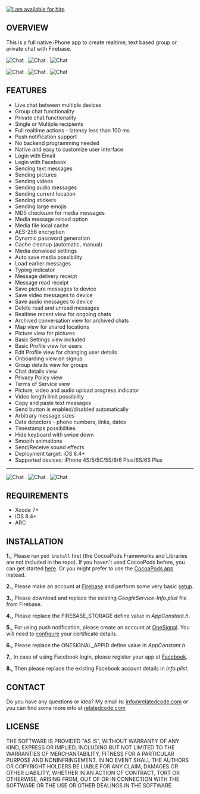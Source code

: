 [![I am available for hire](http://relatedcode.com/github/header10.png)](http://relatedcode.com)

## OVERVIEW

This is a full native iPhone app to create realtime, text based group or private chat with Firebase.

![Chat](http://relatedcode.com/github/chat821.png)
.
![Chat](http://relatedcode.com/github/chat803.png)
.
![Chat](http://relatedcode.com/github/chat818.png)

![Chat](http://relatedcode.com/github/chat804.png)
.
![Chat](http://relatedcode.com/github/chat820.png)
.
![Chat](http://relatedcode.com/github/chat819.png)

## FEATURES

- Live chat between multiple devices
- Group chat functionality
- Private chat functionality
- Single or Multiple recipients
- Full realtime actions - latency less than 100 ms
- Push notification support
- No backend programming needed
- Native and easy to customize user interface
- Login with Email
- Login with Facebook
- Sending text messages
- Sending pictures
- Sending videos
- Sending audio messages
- Sending current location
- Sending stickers
- Sending large emojis
- MD5 checksum for media messages
- Media message reload option
- Media file local cache
- AES-256 encryption
- Dynamic password generation
- Cache cleanup (automatic, manual)
- Media donwload settings
- Auto save media possibility
- Load earlier messages
- Typing indicator
- Message delivery receipt
- Message read receipt
- Save picture messages to device
- Save video messages to device
- Save audio messages to device
- Delete read and unread messages
- Realtime recent view for ongoing chats
- Archived conversation view for archived chats
- Map view for shared locations
- Picture view for pictures
- Basic Settings view included
- Basic Profile view for users
- Edit Profile view for changing user details
- Onboarding view on signup
- Group details view for groups
- Chat details view
- Privacy Policy view
- Terms of Service view
- Picture, video and audio upload progress indicator
- Video length limit possibility
- Copy and paste text messages
- Send button is enabled/disabled automatically
- Arbitrary message sizes
- Data detectors - phone numbers, links, dates
- Timestamps possibilities
- Hide keyboard with swipe down
- Smooth animations
- Send/Receive sound effects
- Deployment target: iOS 8.4+
- Supported devices: iPhone 4S/5/5C/5S/6/6 Plus/6S/6S Plus

---

![Chat](http://relatedcode.com/github/chat828.png)
.
![Chat](http://relatedcode.com/github/chat829.png)
.
![Chat](http://relatedcode.com/github/chat830.png)

## REQUIREMENTS

- Xcode 7+
- iOS 8.4+
- ARC

## INSTALLATION

**1.,** Please run ```pod install``` first (the CocoaPods Frameworks and Libraries are not included in the repo). If you haven't used CocoaPods before, you can get started [here](https://guides.cocoapods.org/using/getting-started.html). Or you might prefer to use the [CocoaPods app](https://cocoapods.org/app) instead.

**2.,** Please make an account at [Firebase](https://firebase.google.com) and perform some very basic [setup](https://firebase.google.com/docs/ios/setup).

**3.,** Please download and replace the existing *GoogleService-Info.plist* file from Firebase.

**4.,** Please replace the FIREBASE_STORAGE define value in *AppConstant.h*.

**5.,** For using push notification, please create an account at [OneSignal](https://onesignal.com). You will need to [configure](https://documentation.onesignal.com/docs/generating-an-ios-push-certificate) your certificate details.

**6.,** Please replace the ONESIGNAL_APPID define value in *AppConstant.h*.

**7.,** In case of using Facebook login, please register your app at [Facebook](https://developers.facebook.com/apps).

**8.,** Then please replace the existing Facebook account details in *Info.plist*.

## CONTACT

Do you have any questions or idea? My email is: info@relatedcode.com or you can find some more info at [relatedcode.com](http://relatedcode.com)

## LICENSE

THE SOFTWARE IS PROVIDED "AS IS", WITHOUT WARRANTY OF ANY KIND, EXPRESS OR
IMPLIED, INCLUDING BUT NOT LIMITED TO THE WARRANTIES OF MERCHANTABILITY,
FITNESS FOR A PARTICULAR PURPOSE AND NONINFRINGEMENT. IN NO EVENT SHALL THE
AUTHORS OR COPYRIGHT HOLDERS BE LIABLE FOR ANY CLAIM, DAMAGES OR OTHER
LIABILITY, WHETHER IN AN ACTION OF CONTRACT, TORT OR OTHERWISE, ARISING FROM,
OUT OF OR IN CONNECTION WITH THE SOFTWARE OR THE USE OR OTHER DEALINGS IN
THE SOFTWARE.
